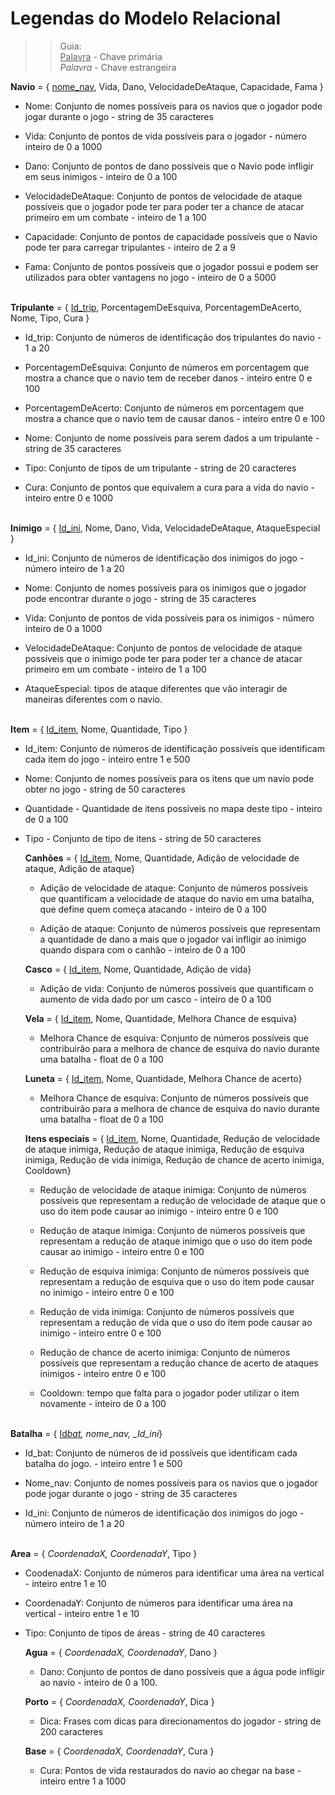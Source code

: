 # Legendas do Modelo Relacional

> > Guia:  
> >  <ins>Palavra</ins> - Chave primária  
> >  _Palavra_ - Chave estrangeira

**Navio** = { <ins>nome_nav</ins>, Vida, Dano, VelocidadeDeAtaque, Capacidade, Fama }

* Nome: Conjunto de nomes possíveis para os navios que o jogador pode jogar durante o jogo - string de 35 caracteres

* Vida: Conjunto de pontos de vida possíveis para o jogador - número inteiro de 0 a 1000

* Dano: Conjunto de pontos de dano possíveis que o Navio pode infligir em seus inimigos - inteiro de 0 a 100

* VelocidadeDeAtaque: Conjunto de pontos de velocidade de ataque possíveis que o jogador pode ter para poder ter a chance de atacar primeiro em um combate - inteiro de 1 a 100

* Capacidade: Conjunto de pontos de capacidade possíveis que o Navio pode ter para carregar tripulantes - inteiro de 2 a 9

* Fama: Conjunto de pontos possíveis que o jogador possui e podem ser utilizados para obter vantagens no jogo - inteiro de 0 a 5000
<br><br>

**Tripulante** = { <ins>Id_trip</ins>, PorcentagemDeEsquiva, PorcentagemDeAcerto, Nome, Tipo, Cura }

* Id_trip: Conjunto de números de identificação dos tripulantes do navio - 1 a 20

* PorcentagemDeEsquiva: Conjunto de números em porcentagem que mostra a chance que o navio tem de receber danos - inteiro entre 0 e 100

* PorcentagemDeAcerto: Conjunto de números em porcentagem que mostra a chance que o navio tem de causar danos - inteiro entre 0 e 100

* Nome: Conjunto de nome possíveis para serem dados a um tripulante - string de 35 caracteres

* Tipo: Conjunto de tipos de um tripulante - string de 20 caracteres

* Cura: Conjunto de pontos que equivalem a cura para a vida do navio - inteiro entre 0 e 1000
<br><br>

**Inimigo** = { <ins>Id_ini</ins>, Nome, Dano, Vida, VelocidadeDeAtaque, AtaqueEspecial }

* Id_ini: Conjunto de números de identificação dos inimigos do jogo - número inteiro de 1 a 20

* Nome: Conjunto de nomes possíveis para os inimigos que o jogador pode encontrar durante o jogo - string de 35 caracteres

* Vida: Conjunto de pontos de vida possíveis para os inimigos - número inteiro de 0 a 1000

* VelocidadeDeAtaque: Conjunto de pontos de velocidade de ataque possíveis que o inimigo pode ter para poder ter a chance de atacar primeiro em um combate - inteiro de 1 a 100

* AtaqueEspecial: tipos de ataque diferentes que vão interagir de maneiras diferentes com o navio.
<br><br>

**Item** = { <ins>Id_item</ins>, Nome, Quantidade, Tipo }

* Id_item: Conjunto de números de identificação possíveis que identificam cada item do jogo - inteiro entre 1 e 500

* Nome: Conjunto de nomes possíveis para os itens que um navio pode obter no jogo - string de 50 caracteres

* Quantidade - Quantidade de itens possíveis no mapa deste tipo - inteiro de 0 a 100

* Tipo - Conjunto de tipo de itens - string de 50 caracteres

    **Canhões** = { <ins>Id_item</ins>, Nome, Quantidade, Adição de velocidade de ataque, Adição de ataque}

    * Adição de velocidade de ataque: Conjunto de números possíveis que quantificam a velocidade de ataque do navio em uma batalha, que define quem começa atacando - inteiro de 0 a 100

    * Adição de ataque: Conjunto de números possíveis que representam a quantidade de dano a mais que o jogador vai infligir ao inimigo quando dispara com o canhão - inteiro de 0 a 100

    **Casco** = { <ins>Id_item</ins>, Nome, Quantidade, Adição de vida}

    * Adição de vida: Conjunto de números possíveis que quantificam o aumento de vida dado por um casco - inteiro de 0 a 100

    **Vela** = { <ins>Id_item</ins>, Nome, Quantidade, Melhora Chance de esquiva}

    * Melhora Chance de esquiva: Conjunto de números possíveis que contribuirão para a melhora de chance de esquiva do navio durante uma batalha - float de 0 a 100

    **Luneta** = { <ins>Id_item</ins>, Nome, Quantidade, Melhora Chance de acerto}

    * Melhora Chance de esquiva: Conjunto de números possíveis que contribuirão para a melhora de chance de esquiva do navio durante uma batalha - float de 0 a 100

    **Itens especiais** = { <ins>Id_item</ins>, Nome, Quantidade, Redução de velocidade de ataque inimiga, Redução de ataque inimiga, Redução de esquiva inimiga, Redução de vida inimiga, Redução de chance de acerto inimiga, Cooldown}

    * Redução de velocidade de ataque inimiga: Conjunto de números possíveis que representam a redução de velocidade de ataque que o uso do item pode causar ao inimigo - inteiro entre 0 e 100

    * Redução de ataque inimiga: Conjunto de números possíveis que representam a redução de ataque inimigo que o uso do item pode causar ao inimigo - inteiro entre 0 e 100

    * Redução de esquiva inimiga: Conjunto de números possíveis que representam a redução de esquiva que o uso do item pode causar no inimigo - inteiro entre 0 e 100

    * Redução de vida inimiga: Conjunto de números possíveis que representam a redução de vida que o uso do item pode causar ao inimigo - inteiro entre 0 e 100

    * Redução de chance de acerto inimiga: Conjunto de números possíveis que representam a redução chance de acerto de ataques inimigos - inteiro entre 0 e 100

    * Cooldown: tempo que falta para o jogador poder utilizar o item novamente - inteiro de 0 a 100
<br><br>

**Batalha** = { <ins>Id*bat</ins>, nome_nav, \_Id_ini*}

* Id_bat: Conjunto de números de id possíveis que identificam cada batalha do jogo. - inteiro entre 1 e 500

* Nome_nav: Conjunto de nomes possíveis para os navios que o jogador pode jogar durante o jogo - string de 35 caracteres

* Id_ini: Conjunto de números de identificação dos inimigos do jogo - número inteiro de 1 a 20
<br><br>

**Area** = { _CoordenadaX, CoordenadaY_, Tipo }

* CoodenadaX: Conjunto de números para identificar uma área na vertical - inteiro entre 1 e 10

* CoordenadaY: Conjunto de números para identificar uma área na vertical - inteiro entre 1 e 10

* Tipo: Conjunto de tipos de áreas - string de 40 caracteres

    **Agua** = { _CoordenadaX, CoordenadaY_, Dano }

    * Dano: Conjunto de pontos de dano possíveis que a água pode infligir ao navio - inteiro de 0 a 100.

    **Porto** = { _CoordenadaX, CoordenadaY_, Dica }

    * Dica: Frases com dicas para direcionamentos do jogador - string de 200 caracteres

    **Base** = { _CoordenadaX, CoordenadaY_, Cura }

    * Cura: Pontos de vida restaurados do navio ao chegar na base - inteiro entre 1 a 1000
